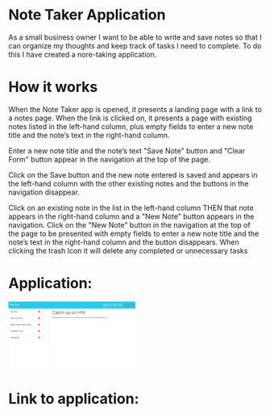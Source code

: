 # Note Taker Application

As a small business owner I want to be able to write and save notes so that I can organize my thoughts and keep track of tasks I need to complete. To do this I have created a nore-taking application.

# How it works

When the Note Taker app is opened, it presents a landing page with a link to a notes page. When the link is clicked on, it presents a page with existing notes listed in the left-hand column, plus empty fields to enter a new note title and the note’s text in the right-hand column.

Enter a new note title and the note’s text "Save Note" button and "Clear Form" button appear in the navigation at the top of the page.

Click on the Save button and the new note entered is saved and appears in the left-hand column with the other existing notes and the buttons in the navigation disappear.

Click on an existing note in the list in the left-hand column
THEN that note appears in the right-hand column and a "New Note" button appears in the navigation. Click on the "New Note" button in the navigation at the top of the page to be presented with empty fields to enter a new note title and the note’s text in the right-hand column and the button disappears.
When clicking the trash Icon it will delete any completed or unnecessary tasks

# Application:

<img src="./Develop/Screenshot 2024-05-22 at 6.17.07 PM.png" width="50%" height="50%">

# Link to application:
